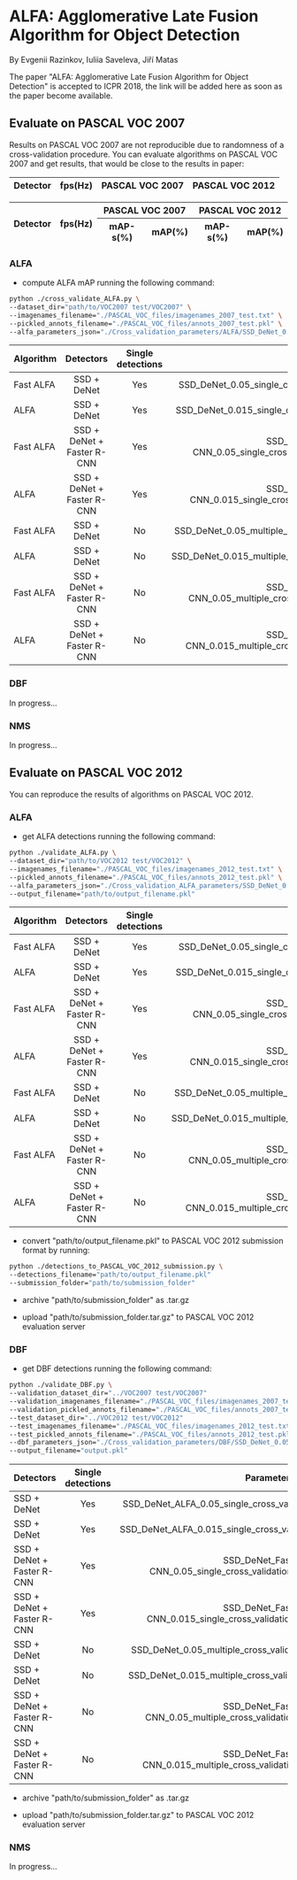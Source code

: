 # ALFA: Agglomerative Late Fusion Algorithm for Object Detection

By Evgenii Razinkov, Iuliia Saveleva, Jiří Matas

The paper "ALFA: Agglomerative Late Fusion Algorithm for Object Detection" is accepted 
to ICPR 2018, the link will be added here as soon as the paper become available.

## Evaluate on PASCAL VOC 2007

Results on PASCAL VOC 2007 are not reproducible due to randomness of a cross-validation procedure.
You can evaluate algorithms on PASCAL VOC 2007 and get results, that would be close to the results in paper:

| Detector | fps(Hz) |  PASCAL VOC 2007  |  PASCAL VOC 2012  |
|----------|:-------:|:-----------------:|:-----------------:|

<table>
    <thead>
        <tr>
            <th rowspan=2>Detector</th>
            <th rowspan=2>fps(Hz)</th>
            <th colspan=2>PASCAL VOC 2007</th>
            <th colspan=2>PASCAL VOC 2012</th>
        </tr>
        <tr>
            <th>mAP-s(%)</th>
            <th>mAP(%)</th>
            <th>mAP-s(%)</th>
            <th>mAP(%)</th>
        </tr>
    </thead>
    <tbody>
    </tbody>
</table>

### ALFA

* compute ALFA mAP running the following command:
```bash
python ./cross_validate_ALFA.py \
--dataset_dir="path/to/VOC2007 test/VOC2007" \
--imagenames_filename="./PASCAL_VOC_files/imagenames_2007_test.txt" \
--pickled_annots_filename="./PASCAL_VOC_files/annots_2007_test.pkl" \
--alfa_parameters_json="./Cross_validation_parameters/ALFA/SSD_DeNet_0.05_single_cross_validation_parameters_2007.json"
```

| Algorithm | Detectors  | Single detections | Parameters |
|--------|:---------:|:------:| :------:|
| Fast ALFA | SSD + DeNet | Yes  | SSD_DeNet_0.05_single_cross_validation_parameters_2007.json |
| ALFA | SSD + DeNet | Yes |  SSD_DeNet_0.015_single_cross_validation_parameters_2007.json |
| Fast ALFA | SSD + DeNet + Faster R-CNN | Yes | SSD_DeNet_Faster_R-CNN_0.05_single_cross_validation_parameters_2007.json |
| ALFA | SSD + DeNet + Faster R-CNN | Yes | SSD_DeNet_Faster_R-CNN_0.015_single_cross_validation_parameters_2007.json |
| Fast ALFA | SSD + DeNet | No | SSD_DeNet_0.05_multiple_cross_validation_parameters_2007.json |
| ALFA | SSD + DeNet | No |  SSD_DeNet_0.015_multiple_cross_validation_parameters_2007.json |
| Fast ALFA | SSD + DeNet + Faster R-CNN | No | SSD_DeNet_Faster_R-CNN_0.05_multiple_cross_validation_parameters_2007.json |
| ALFA | SSD + DeNet + Faster R-CNN | No | SSD_DeNet_Faster_R-CNN_0.015_multiple_cross_validation_parameters_2007.json |


### DBF

In progress...

### NMS

In progress...

## Evaluate on PASCAL VOC 2012

You can reproduce the results of algorithms on PASCAL VOC 2012.

### ALFA
* get ALFA detections running the following command:
```bash
python ./validate_ALFA.py \
--dataset_dir="path/to/VOC2012 test/VOC2012" \
--imagenames_filename="./PASCAL_VOC_files/imagenames_2012_test.txt" \
--pickled_annots_filename="./PASCAL_VOC_files/annots_2012_test.pkl" \
--alfa_parameters_json="./Cross_validation_ALFA_parameters/SSD_DeNet_0.05_single_cross_validation_parameters_2012.json" \
--output_filename="path/to/output_filename.pkl"
```

| Algorithm | Detectors  | Single detections | Parameters |
|--------|:---------:|:------:| :------:|
| Fast ALFA | SSD + DeNet | Yes  | SSD_DeNet_0.05_single_cross_validation_parameters_2012.json |
| ALFA | SSD + DeNet | Yes |  SSD_DeNet_0.015_single_cross_validation_parameters_2012.json |
| Fast ALFA | SSD + DeNet + Faster R-CNN | Yes | SSD_DeNet_Faster_R-CNN_0.05_single_cross_validation_parameters_2012.json |
| ALFA | SSD + DeNet + Faster R-CNN | Yes | SSD_DeNet_Faster_R-CNN_0.015_single_cross_validation_parameters_2012.json |
| Fast ALFA | SSD + DeNet | No | SSD_DeNet_0.05_multiple_cross_validation_parameters_2012.json |
| ALFA | SSD + DeNet | No |  SSD_DeNet_0.015_multiple_cross_validation_parameters_2012.json |
| Fast ALFA | SSD + DeNet + Faster R-CNN | No | SSD_DeNet_Faster_R-CNN_0.05_multiple_cross_validation_parameters_2012.json |
| ALFA | SSD + DeNet + Faster R-CNN | No | SSD_DeNet_Faster_R-CNN_0.015_multiple_cross_validation_parameters_2012.json |

* convert "path/to/output_filename.pkl" to PASCAL VOC 2012 submission format by running:
```bash
python ./detections_to_PASCAL_VOC_2012_submission.py \
--detections_filename="path/to/output_filename.pkl"
--submission_folder="path/to/submission_folder"
```

* archive "path/to/submission_folder" as .tar.gz

* upload "path/to/submission_folder.tar.gz" to PASCAL VOC 2012 evaluation server

### DBF

* get DBF detections running the following command:
```bash
python ./validate_DBF.py \
--validation_dataset_dir="../VOC2007 test/VOC2007"
--validation_imagenames_filename="./PASCAL_VOC_files/imagenames_2007_test.txt"
--validation_pickled_annots_filename="./PASCAL_VOC_files/annots_2007_test.pkl"
--test_dataset_dir="../VOC2012 test/VOC2012"
--test_imagenames_filename="./PASCAL_VOC_files/imagenames_2012_test.txt"
--test_pickled_annots_filename="./PASCAL_VOC_files/annots_2012_test.pkl"
--dbf_parameters_json="./Cross_validation_parameters/DBF/SSD_DeNet_0.05_single_cross_validation_parameters_2012.json"
--output_filename="output.pkl"
```

| Detectors  | Single detections | Parameters |
|--------|:------:| :------:|
| SSD + DeNet | Yes  | SSD_DeNet_ALFA_0.05_single_cross_validation_parameters_2012.json |
| SSD + DeNet | Yes |  SSD_DeNet_ALFA_0.015_single_cross_validation_parameters_2012.json |
| SSD + DeNet + Faster R-CNN | Yes | SSD_DeNet_Faster_R-CNN_0.05_single_cross_validation_parameters_2012.json |
| SSD + DeNet + Faster R-CNN | Yes | SSD_DeNet_Faster_R-CNN_0.015_single_cross_validation_parameters_2012.json |
| SSD + DeNet | No | SSD_DeNet_0.05_multiple_cross_validation_parameters_2012.json |
| SSD + DeNet | No |  SSD_DeNet_0.015_multiple_cross_validation_parameters_2012.json |
| SSD + DeNet + Faster R-CNN | No | SSD_DeNet_Faster_R-CNN_0.05_multiple_cross_validation_parameters_2012.json |
| SSD + DeNet + Faster R-CNN | No | SSD_DeNet_Faster_R-CNN_0.015_multiple_cross_validation_parameters_2012.json |

* archive "path/to/submission_folder" as .tar.gz

* upload "path/to/submission_folder.tar.gz" to PASCAL VOC 2012 evaluation server


### NMS

In progress...